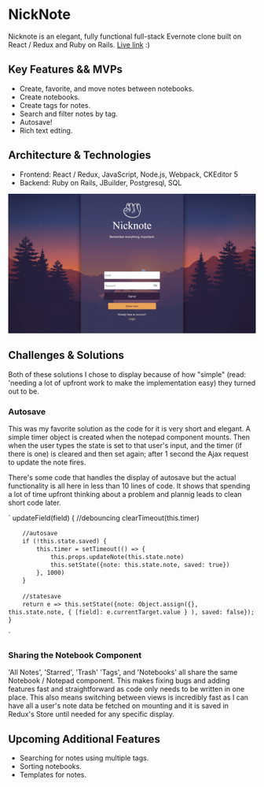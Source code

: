 # NickNote
Nicknote is an elegant, fully functional full-stack Evernote clone built on React / Redux and Ruby on Rails. [Live link](https://nicknote.herokuapp.com/) :)

## Key Features && MVPs
 * Create, favorite, and move notes between notebooks.
 * Create notebooks.
 * Create tags for notes.
 * Search and filter notes by tag.
 * Autosave!
 * Rich text edting.

## Architecture & Technologies
  * Frontend: React / Redux, JavaScript, Node.js, Webpack, CKEditor 5 
  * Backend: Ruby on Rails, JBuilder, Postgresql, SQL
  
 ![nicknotegif.gif](/app/assets/images/nicknotegif.gif)
  
## Challenges & Solutions
Both of these solutions I chose to display because of how "simple" (read: 'needing a lot of upfront work to make the implementation easy) they turned out to be.

### Autosave
This was my favorite solution as the code for it is very short and elegant. A simple timer object is created when the notepad component mounts. Then when the user types the state is set to that user's input, and the timer (if there is one) is cleared and then set again; after 1 second the Ajax request to update the note fires.

There's some code that handles the display of autosave but the actual functionality is all here in less than 10 lines of code. It shows that spending a lot of time upfront thinking about a problem and plannig leads to clean short code later.

`
 updateField(field) {
        //debouncing
        clearTimeout(this.timer)
        
        //autosave
        if (!this.state.saved) {
            this.timer = setTimeout(() => {
                this.props.updateNote(this.state.note)
                this.setState({note: this.state.note, saved: true})
            }, 1000)
        }

        //statesave
        return e => this.setState({note: Object.assign({}, this.state.note, { [field]: e.currentTarget.value } ), saved: false}); 
    }
`
### Sharing the Notebook Component
'All Notes', 'Starred', 'Trash' 'Tags', and 'Notebooks' all share the same Notebook / Notepad component. This makes fixing bugs and adding features fast and straightforward as code only needs to be written in one place. This also means switching between views is incredibly fast as I can have all a user's note data be fetched on mounting and it is saved in Redux's Store until needed for any specific display. 

## Upcoming Additional Features
 * Searching for notes using multiple tags.
 * Sorting notebooks.
 * Templates for notes.
